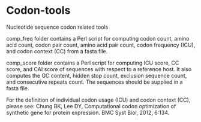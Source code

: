 # Codon-tools
Nucleotide sequence codon related tools

comp_freq folder contains a Perl script for computing codon count, amino acid count, codon pair count, amino acid pair count, 
codon frequency (ICU), and codon context (CC) from a fasta file.

comp_score folder contains a Perl script for computing ICU score, CC score, and CAI score of sequences with respect to a reference 
host. It also computes the GC content, hidden stop count, exclusion sequence count, and consecutive repeats count. The sequences should 
be supplied in a fasta file. 

For the definition of individual codon usage (ICU) and codon context (CC), please see: Chung BK, Lee DY, Computational codon 
optimization of synthetic gene for protein expression. BMC Syst Biol, 2012, 6:134.

